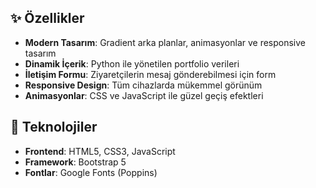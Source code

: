
## ✨ Özellikler

- **Modern Tasarım**: Gradient arka planlar, animasyonlar ve responsive tasarım
- **Dinamik İçerik**: Python ile yönetilen portfolio verileri
- **İletişim Formu**: Ziyaretçilerin mesaj gönderebilmesi için form
- **Responsive Design**: Tüm cihazlarda mükemmel görünüm
- **Animasyonlar**: CSS ve JavaScript ile güzel geçiş efektleri

## 🔧 Teknolojiler

- **Frontend**: HTML5, CSS3, JavaScript
- **Framework**: Bootstrap 5
- **Fontlar**: Google Fonts (Poppins)
